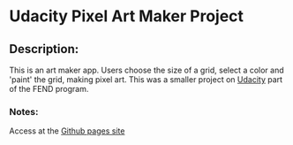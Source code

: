 # Udacity Pixel Art Maker Project

## Description:
  This is an art maker app. Users choose the size of a grid, select a color and
  'paint' the grid, making pixel art. This was a smaller project on
  <a href="https://udacity.com">Udacity</a> part of the FEND program.

### Notes:
  Access at the <a href="https://josh-w42.github.io/Pixel-Art-Maker/">Github pages site</a>

